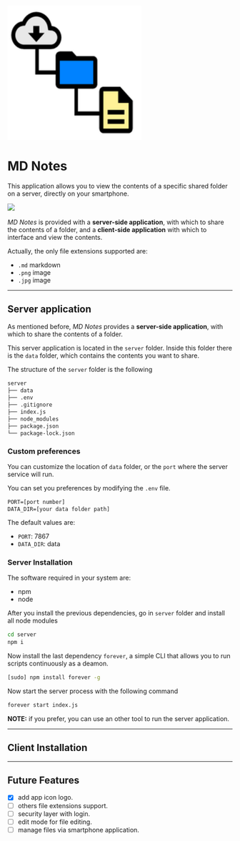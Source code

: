 <div margin="auto">
<img src="ic_launcher.png" width="300px"></img>
</div>

# MD Notes

This application allows you to view the contents of a specific shared folder on a server, directly on your smartphone.

<img src="example.gif" width="300px"></img>

*MD Notes* is provided with a **server-side application**, with which to share the contents of a folder, and a **client-side application** with which to interface and view the contents.

Actually, the only file extensions supported are:

- `.md` markdown
- `.png` image
- `.jpg` image

* * *

## Server application

As mentioned before, *MD Notes* provides a **server-side application**, with which to share the contents of a folder.

This server application is located in the `server` folder.
Inside this folder there is the `data` folder, which contains the contents you want to share.

The structure of the `server` folder is the following

```
server
├── data
├── .env
├── .gitignore
├── index.js
├── node_modules
├── package.json
└── package-lock.json
```

### Custom preferences

You can customize the location of `data` folder, or the `port` where the server service will run.

You can set you preferences by modifying the `.env` file.

```
PORT=[port number]
DATA_DIR=[your data folder path]
```

The default values are:

- `PORT`: 7867
- `DATA_DIR`: data

### Server Installation

The software required in your system are:

- npm
- node

After you install the previous dependencies, go in `server` folder and install all node modules

```bash
cd server
npm i
```

Now install the last dependency `forever`, a simple CLI that allows you to run scripts continuously as a deamon.

```bash
[sudo] npm install forever -g
```

Now start the server process with the following command

```bash
forever start index.js
```

**NOTE:** if you prefer, you can use an other tool to run the server application.

* * *

## Client Installation

* * *

## Future Features

- [x] add app icon logo.
- [ ] others file extensions support.
- [ ] security layer with login.
- [ ] edit mode for file editing.
- [ ] manage files via smartphone application.
